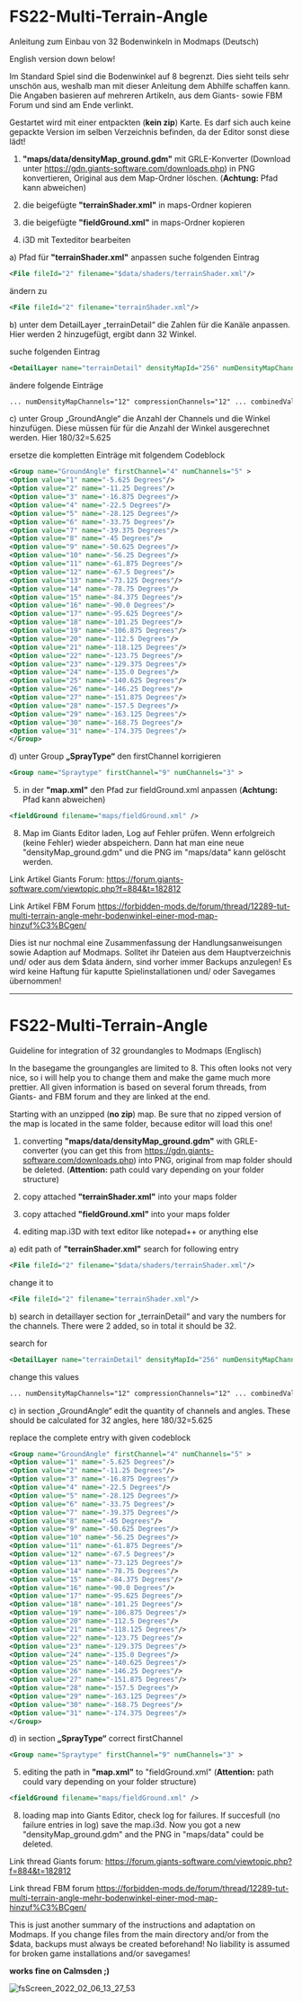 # FS22-Multi-Terrain-Angle
Anleitung zum Einbau von 32 Bodenwinkeln in Modmaps (Deutsch)

English version down below!

Im Standard Spiel sind die Bodenwinkel auf 8 begrenzt. Dies sieht teils sehr unschön aus, weshalb man mit dieser Anleitung dem Abhilfe schaffen kann. Die Angaben basieren auf mehreren Artikeln, aus dem Giants- sowie FBM Forum und sind am Ende verlinkt.

Gestartet wird mit einer entpackten (**kein zip**) Karte. Es darf sich auch keine gepackte Version im selben Verzeichnis befinden, da der Editor sonst diese lädt!

1) **"maps/data/densityMap_ground.gdm"** mit GRLE-Konverter (Download unter https://gdn.giants-software.com/downloads.php) in PNG konvertieren, Original aus dem Map-Ordner löschen. (**Achtung:** Pfad kann abweichen)

2) die beigefügte **"terrainShader.xml"** in maps-Ordner kopieren

3) die beigefügte **"fieldGround.xml"** in maps-Ordner kopieren

4) i3D mit Texteditor bearbeiten

a) Pfad für **"terrainShader.xml"** anpassen
suche folgenden Eintrag
```xml
<File fileId="2" filename="$data/shaders/terrainShader.xml"/>
```
ändern zu 
```xml
<File fileId="2" filename="terrainShader.xml"/>
```
b) unter dem DetailLayer „terrainDetail“ die Zahlen für die Kanäle anpassen. Hier werden 2 hinzugefügt, ergibt dann 32 Winkel.

suche folgenden Eintrag
```xml
<DetailLayer name="terrainDetail" densityMapId="256" numDensityMapChannels="10" compressionChannels="10" cellSize="8" objectMask="16711935" decalLayer="1" viewDistance="75" blendOutDistance="5" densityMapShaderNames="blendMap;blendMap2" combinedValuesChannels="0 4 0;4 3 0;7 3 0">
```
ändere folgende Einträge
```xml
... numDensityMapChannels="12" compressionChannels="12" ... combinedValuesChannels="0 4 0;4 5 0;9 3 0">
```
c) unter Group „GroundAngle“ die Anzahl der Channels und die Winkel hinzufügen. Diese müssen für für die Anzahl der Winkel ausgerechnet werden. Hier 180/32=5.625

ersetze die kompletten Einträge mit folgendem Codeblock
```xml
<Group name="GroundAngle" firstChannel="4" numChannels="5" >
<Option value="1" name="-5.625 Degrees"/>
<Option value="2" name="-11.25 Degrees"/>
<Option value="3" name="-16.875 Degrees"/>
<Option value="4" name="-22.5 Degrees"/>
<Option value="5" name="-28.125 Degrees"/>
<Option value="6" name="-33.75 Degrees"/>
<Option value="7" name="-39.375 Degrees"/>
<Option value="8" name="-45 Degrees"/>
<Option value="9" name="-50.625 Degrees"/>
<Option value="10" name="-56.25 Degrees"/>
<Option value="11" name="-61.875 Degrees"/>
<Option value="12" name="-67.5 Degrees"/>
<Option value="13" name="-73.125 Degrees"/>
<Option value="14" name="-78.75 Degrees"/>
<Option value="15" name="-84.375 Degrees"/>
<Option value="16" name="-90.0 Degrees"/>
<Option value="17" name="-95.625 Degrees"/>
<Option value="18" name="-101.25 Degrees"/>
<Option value="19" name="-106.875 Degrees"/>
<Option value="20" name="-112.5 Degrees"/>
<Option value="21" name="-118.125 Degrees"/>
<Option value="22" name="-123.75 Degrees"/>
<Option value="23" name="-129.375 Degrees"/>
<Option value="24" name="-135.0 Degrees"/>
<Option value="25" name="-140.625 Degrees"/>
<Option value="26" name="-146.25 Degrees"/>
<Option value="27" name="-151.875 Degrees"/>
<Option value="28" name="-157.5 Degrees"/>
<Option value="29" name="-163.125 Degrees"/>
<Option value="30" name="-168.75 Degrees"/>
<Option value="31" name="-174.375 Degrees"/>
</Group>
```
d) unter Group **„SprayType“** den firstChannel korrigieren
```xml
<Group name="Spraytype" firstChannel="9" numChannels="3" >
```
5) in der **"map.xml"** den Pfad zur fieldGround.xml anpassen (**Achtung:** Pfad kann abweichen)
```xml
<fieldGround filename="maps/fieldGround.xml" />
```
8) Map im Giants Editor laden, Log auf Fehler prüfen. Wenn erfolgreich (keine Fehler) wieder abspeichern. Dann hat man eine neue "densityMap_ground.gdm" und die PNG im "maps/data" kann gelöscht werden.

Link Artikel Giants Forum:
https://forum.giants-software.com/viewtopic.php?f=884&t=182812

Link Artikel FBM Forum
https://forbidden-mods.de/forum/thread/12289-tut-multi-terrain-angle-mehr-bodenwinkel-einer-mod-map-hinzuf%C3%BCgen/

Dies ist nur nochmal eine Zusammenfassung der Handlungsanweisungen sowie Adaption auf Modmaps. Solltet ihr Dateien aus dem Hauptverzeichnis und/ oder aus dem $data ändern, sind vorher immer Backups anzulegen! Es wird keine Haftung für kaputte Spielinstallationen und/ oder Savegames übernommen!

_______________________________________________________________________

# FS22-Multi-Terrain-Angle
Guideline for integration of 32 groundangles to Modmaps (Englisch)

In the basegame the groungangles are limited to 8. This often looks not very nice, so i will help you to change them and make the game much more prettier. All given information is based on several forum threads, from Giants- and FBM forum and they are linked at the end.

Starting with an unzipped (**no zip**) map. Be sure that no zipped version of the map is located in the same folder, because editor will load this one!

1) converting **"maps/data/densityMap_ground.gdm"** with GRLE-converter (you can get this from https://gdn.giants-software.com/downloads.php) into PNG, original from map folder should be deleted. (**Attention:** path could vary depending on your folder structure)

2) copy attached **"terrainShader.xml"** into your maps folder

3) copy attached **"fieldGround.xml"** into your maps folder

4) editing map.i3D with text editor like notepad++ or anything else

a) edit path of **"terrainShader.xml"**
search for following entry
```xml
<File fileId="2" filename="$data/shaders/terrainShader.xml"/>
```
change it to
```xml
<File fileId="2" filename="terrainShader.xml"/>
```
b) search in detaillayer section for „terrainDetail“ and vary the numbers for the channels. There were 2 added, so in total it should be 32.

search for
```xml
<DetailLayer name="terrainDetail" densityMapId="256" numDensityMapChannels="10" compressionChannels="10" cellSize="8" objectMask="16711935" decalLayer="1" viewDistance="75" blendOutDistance="5" densityMapShaderNames="blendMap;blendMap2" combinedValuesChannels="0 4 0;4 3 0;7 3 0">
```
change this values
```xml
... numDensityMapChannels="12" compressionChannels="12" ... combinedValuesChannels="0 4 0;4 5 0;9 3 0">
```
c) in section „GroundAngle“ edit the quantity of channels and angles. These should be calculated for 32 angles, here 180/32=5.625

replace the complete entry with given codeblock
```xml
<Group name="GroundAngle" firstChannel="4" numChannels="5" >
<Option value="1" name="-5.625 Degrees"/>
<Option value="2" name="-11.25 Degrees"/>
<Option value="3" name="-16.875 Degrees"/>
<Option value="4" name="-22.5 Degrees"/>
<Option value="5" name="-28.125 Degrees"/>
<Option value="6" name="-33.75 Degrees"/>
<Option value="7" name="-39.375 Degrees"/>
<Option value="8" name="-45 Degrees"/>
<Option value="9" name="-50.625 Degrees"/>
<Option value="10" name="-56.25 Degrees"/>
<Option value="11" name="-61.875 Degrees"/>
<Option value="12" name="-67.5 Degrees"/>
<Option value="13" name="-73.125 Degrees"/>
<Option value="14" name="-78.75 Degrees"/>
<Option value="15" name="-84.375 Degrees"/>
<Option value="16" name="-90.0 Degrees"/>
<Option value="17" name="-95.625 Degrees"/>
<Option value="18" name="-101.25 Degrees"/>
<Option value="19" name="-106.875 Degrees"/>
<Option value="20" name="-112.5 Degrees"/>
<Option value="21" name="-118.125 Degrees"/>
<Option value="22" name="-123.75 Degrees"/>
<Option value="23" name="-129.375 Degrees"/>
<Option value="24" name="-135.0 Degrees"/>
<Option value="25" name="-140.625 Degrees"/>
<Option value="26" name="-146.25 Degrees"/>
<Option value="27" name="-151.875 Degrees"/>
<Option value="28" name="-157.5 Degrees"/>
<Option value="29" name="-163.125 Degrees"/>
<Option value="30" name="-168.75 Degrees"/>
<Option value="31" name="-174.375 Degrees"/>
</Group>
```
d) in section **„SprayType“** correct firstChannel
```xml
<Group name="Spraytype" firstChannel="9" numChannels="3" >
```
5) editing the path in **"map.xml"** to "fieldGround.xml" (**Attention:** path could vary depending on your folder structure)
```xml
<fieldGround filename="maps/fieldGround.xml" />
```
8) loading map into Giants Editor, check log for failures. If succesfull (no failure entries in log) save the map.i3d. Now you got a new "densityMap_ground.gdm" and the PNG in "maps/data" could be deleted.

Link thread Giants forum:
https://forum.giants-software.com/viewtopic.php?f=884&t=182812

Link thread FBM forum
https://forbidden-mods.de/forum/thread/12289-tut-multi-terrain-angle-mehr-bodenwinkel-einer-mod-map-hinzuf%C3%BCgen/

This is just another summary of the instructions and adaptation on Modmaps. If you change files from the main directory and/or from the $data, backups must always be created beforehand! No liability is assumed for broken game installations and/or savegames!

**works fine on Calmsden ;)**

![fsScreen_2022_02_06_13_27_53](https://user-images.githubusercontent.com/63619149/153474911-c57e7b7d-bf21-42ca-a1a7-ea0b62d5e7f2.png)
